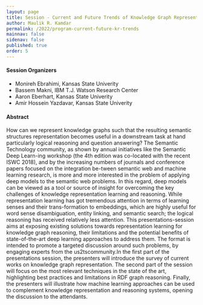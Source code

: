 ```yaml
---
layout: page
title: Session - Current and Future Trends of Knowledge Graph Representation and Reasoning
author: Maulik R. Kamdar
permalink: /2022/program-current-future-kr-trends
mainnav: false
sidenav: false
published: true
order: 5
---
```


#### Session Organizers
- Monireh Ebrahimi, Kansas State Univerity
- Bassem Makni, IBM T.J. Watson Research Center
- Aaron Eberhart, Kansas State Univerity
- Amir Hossein Yazdavar, Kansas State Univerity

#### Abstract

How can we represent knowledge graphs such that the resulting semantic structures representation becomes useful in a downstream task at hand particularly logical reasoning and question answering? The Semantic Technology community, as shown by annual initiatives like the Semantic Deep Learn-ing workshop (the 4th edition was co-located with the recent ISWC 2018), and by the increasing numbers of journals and conference papers focused on the integration be-tween semantic web and machine learning research, is more and more interested in the problem of applying deep models to the semantic web problems. In this regard, deep models can be viewed as a tool or source of insight for overcoming the key challenges of knowledge representation learning and reasoning. While representation learning has got tremendous attention in terms of learning senses and their trans-formation to embeddings, which are highly useful for word sense disambiguation, entity linking, and semantic search; the logical reasoning has received relatively less attention. This presentations-session aims at exposing existing solutions towards representation learning for knowledge graph reasoning, their limitations and the potential benefits of state-of-the-art deep learning approaches to address them. The format is intended to promote a targeted discussion around such problems, by engaging experts from the us2tscommunity.In the first part of the presentations session, the presenters will introduce the survey of current works on knowledge graph representation. The second part of the session will focus on the most relevant techniques in the state of the art, highlighting best practices and limitations in RDF graph reasoning. Finally, the presenters will illustrate how machine learning approaches can be used to complement knowledge representation and reasoning systems, opening the discussion to the attendants.
